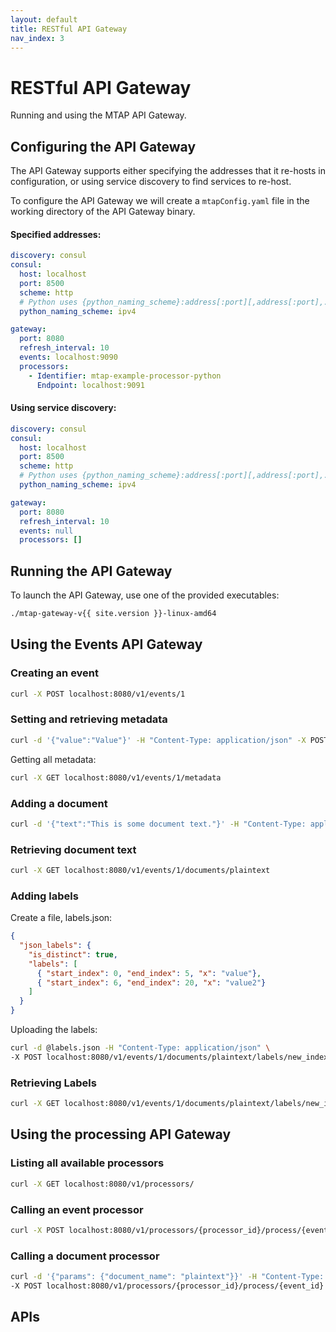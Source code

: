 ```yaml
---
layout: default
title: RESTful API Gateway
nav_index: 3
---
```

# RESTful API Gateway

Running and using the MTAP API Gateway.

## Configuring the API Gateway

The API Gateway supports either specifying the addresses that it re-hosts in
configuration, or using service discovery to find services to re-host.

To configure the API Gateway we will create a ``mtapConfig.yaml`` file in the
working directory of the API Gateway binary.


#### Specified addresses:

```yaml
discovery: consul
consul:
  host: localhost
  port: 8500
  scheme: http
  # Python uses {python_naming_scheme}:address[:port][,address[:port],...] as grpc targets
  python_naming_scheme: ipv4

gateway:
  port: 8080
  refresh_interval: 10
  events: localhost:9090
  processors:
    - Identifier: mtap-example-processor-python
      Endpoint: localhost:9091
```


#### Using service discovery:

```yaml
discovery: consul
consul:
  host: localhost
  port: 8500
  scheme: http
  # Python uses {python_naming_scheme}:address[:port][,address[:port],...] as grpc targets
  python_naming_scheme: ipv4

gateway:
  port: 8080
  refresh_interval: 10
  events: null
  processors: []
```


## Running the API Gateway

To launch the API Gateway, use one of the provided executables:

```bash
./mtap-gateway-v{{ site.version }}-linux-amd64
```

## Using the Events API Gateway

### Creating an event

```bash
curl -X POST localhost:8080/v1/events/1
```

### Setting and retrieving metadata

```bash
curl -d '{"value":"Value"}' -H "Content-Type: application/json" -X POST localhost:8080/v1/events/1/metadata/key
```

Getting all metadata:

```bash
curl -X GET localhost:8080/v1/events/1/metadata
```

### Adding a document

```bash
curl -d '{"text":"This is some document text."}' -H "Content-Type: application/json" -X POST localhost:8080/v1/events/1/documents/plaintext
```

### Retrieving document text

```bash
curl -X GET localhost:8080/v1/events/1/documents/plaintext
```

### Adding labels

Create a file, labels.json:

```json
{
  "json_labels": {
    "is_distinct": true,
    "labels": [
      { "start_index": 0, "end_index": 5, "x": "value"},
      { "start_index": 6, "end_index": 20, "x": "value2"}
    ]
  }
}
```

Uploading the labels:

```bash
curl -d @labels.json -H "Content-Type: application/json" \
-X POST localhost:8080/v1/events/1/documents/plaintext/labels/new_index
```

### Retrieving Labels

```bash
curl -X GET localhost:8080/v1/events/1/documents/plaintext/labels/new_index
```

## Using the processing API Gateway

### Listing all available processors

```bash
curl -X GET localhost:8080/v1/processors/
```

### Calling an event processor

```bash
curl -X POST localhost:8080/v1/processors/{processor_id}/process/{event_id}
```

### Calling a document processor

```bash
curl -d '{"params": {"document_name": "plaintext"}}' -H "Content-Type: application/json" \
-X POST localhost:8080/v1/processors/{processor_id}/process/{event_id}
```

## APIs

<script>
window.onload = function() {
  window.ui = SwaggerUIBundle({
    urls: [
        {url: "{{ "/assets/json/events.swagger.json" | relative_url }}", name: "Events"},
        {url: "{{ "/assets/json/processing.swagger.json" | relative_url }}", name: "Processing"},
        {url: "{{ "/assets/json/pipeline.swagger.json" | relative_url }}", name: "Pipeline"}
    ],
    dom_id: '#swagger-ui',
    deepLinking: true,
    presets: [
      SwaggerUIBundle.presets.apis,
      SwaggerUIStandalonePreset
    ],
    plugins: [
      SwaggerUIBundle.plugins.DownloadUrl,
      SwaggerUIBundle.plugins.Topbar
    ],
    layout: "StandaloneLayout",
    tryItOutEnabled: false
  });
};
</script>
<div id="swagger-ui"></div>
